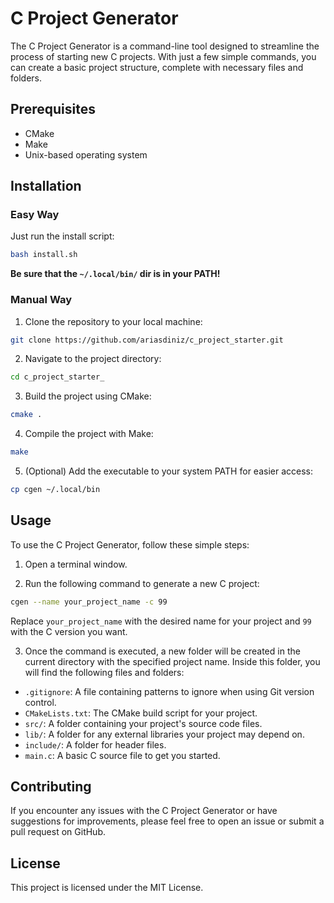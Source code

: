 # C Project Generator

The C Project Generator is a command-line tool designed to streamline the process of starting new C projects. With just a few simple commands, you can create a basic project structure, complete with necessary files and folders.

## Prerequisites

- CMake
- Make
- Unix-based operating system

## Installation

### Easy Way

Just run the install script:

```bash
bash install.sh
```

**Be sure that the `~/.local/bin/` dir is in your PATH!**

### Manual Way

1. Clone the repository to your local machine:

```bash
git clone https://github.com/ariasdiniz/c_project_starter.git
```

2. Navigate to the project directory:

```bash
cd c_project_starter_
```

3. Build the project using CMake:

```bash
cmake .
```

4. Compile the project with Make:

```bash
make
```

5. (Optional) Add the executable to your system PATH for easier access:

```bash
cp cgen ~/.local/bin
```

## Usage

To use the C Project Generator, follow these simple steps:

1. Open a terminal window.

2. Run the following command to generate a new C project:

```bash
cgen --name your_project_name -c 99
```

Replace `your_project_name` with the desired name for your project and `99` with the C version you want.

3. Once the command is executed, a new folder will be created in the current directory with the specified project name. Inside this folder, you will find the following files and folders:

- `.gitignore`: A file containing patterns to ignore when using Git version control.
- `CMakeLists.txt`: The CMake build script for your project.
- `src/`: A folder containing your project's source code files.
- `lib/`: A folder for any external libraries your project may depend on.
- `include/`: A folder for header files.
- `main.c`: A basic C source file to get you started.

## Contributing

If you encounter any issues with the C Project Generator or have suggestions for improvements, please feel free to open an issue or submit a pull request on GitHub.

## License

This project is licensed under the MIT License.